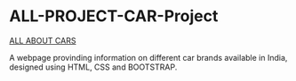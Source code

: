 # ALL-PROJECT-CAR-Project
 [ALL ABOUT CARS](https://raw.githack.com/sanskarjain25/ALL-PROJECT-CAR-Project/main/homepage.html)
 
 A webpage provinding information on different car brands available in India, designed using HTML, CSS and BOOTSTRAP.
